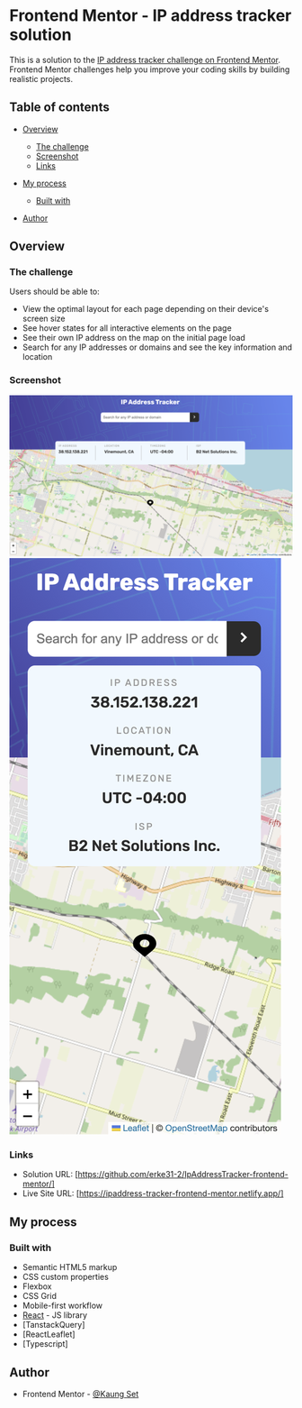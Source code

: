 # Frontend Mentor - IP address tracker solution

This is a solution to the [IP address tracker challenge on Frontend Mentor](https://www.frontendmentor.io/challenges/ip-address-tracker-I8-0yYAH0). Frontend Mentor challenges help you improve your coding skills by building realistic projects.

## Table of contents

- [Overview](#overview)
  - [The challenge](#the-challenge)
  - [Screenshot](#screenshot)
  - [Links](#links)
- [My process](#my-process)
  - [Built with](#built-with)

- [Author](#author)


## Overview

### The challenge

Users should be able to:

- View the optimal layout for each page depending on their device's screen size
- See hover states for all interactive elements on the page
- See their own IP address on the map on the initial page load
- Search for any IP addresses or domains and see the key information and location

### Screenshot

![Desktop View](./public/screenshots/Screenshot-desktop.png)
![Mobile View](./public/screenshots/Screenshot-mobile.png)

### Links

- Solution URL: [https://github.com/erke31-2/IpAddressTracker-frontend-mentor/]
- Live Site URL: [https://ipaddress-tracker-frontend-mentor.netlify.app/]

## My process

### Built with

- Semantic HTML5 markup
- CSS custom properties
- Flexbox
- CSS Grid
- Mobile-first workflow
- [React](https://reactjs.org/) - JS library
- [TanstackQuery]
- [ReactLeaflet]
- [Typescript]


## Author

- Frontend Mentor - [@Kaung Set](https://www.frontendmentor.io/profile/erke31-2)


